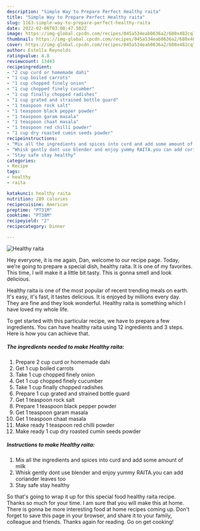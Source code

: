 ```yaml
---
description: "Simple Way to Prepare Perfect Healthy raita"
title: "Simple Way to Prepare Perfect Healthy raita"
slug: 1163-simple-way-to-prepare-perfect-healthy-raita
date: 2022-02-06T03:08:47.502Z
image: https://img-global.cpcdn.com/recipes/045a534eab0636a2/680x482cq70/healthy-raita-recipe-main-photo.jpg
thumbnail: https://img-global.cpcdn.com/recipes/045a534eab0636a2/680x482cq70/healthy-raita-recipe-main-photo.jpg
cover: https://img-global.cpcdn.com/recipes/045a534eab0636a2/680x482cq70/healthy-raita-recipe-main-photo.jpg
author: Estella Reynolds
ratingvalue: 4.8
reviewcount: 13443
recipeingredient:
- "2 cup curd or homemade dahi"
- "1 cup boiled carrots"
- "1 cup chopped finely onion"
- "1 cup chopped finely cucumber"
- "1 cup finally chopped radishes"
- "1 cup grated and strained bottle guard"
- "1 teaspoon rock salt"
- "1 teaspoon black pepper powder"
- "1 teaspoon garam masala"
- "1 teaspoon chaat masala"
- "1 teaspoon red chilli powder"
- "1 cup dry roasted cumin seeds powder"
recipeinstructions:
- "Mix all the ingredients and spices into curd and add some amount of milk"
- "Whisk gently dont use blender and enjoy yummy RAITA.you can add coriander leaves too"
- "Stay safe stay healthy"
categories:
- Recipe
tags:
- healthy
- raita

katakunci: healthy raita 
nutrition: 289 calories
recipecuisine: American
preptime: "PT31M"
cooktime: "PT38M"
recipeyield: "2"
recipecategory: Dinner

---
```



![Healthy raita](https://img-global.cpcdn.com/recipes/045a534eab0636a2/680x482cq70/healthy-raita-recipe-main-photo.jpg)

Hey everyone, it is me again, Dan, welcome to our recipe page. Today, we're going to prepare a special dish, healthy raita. It is one of my favorites. This time, I will make it a little bit tasty. This is gonna smell and look delicious.



Healthy raita is one of the most popular of recent trending meals on earth. It's easy, it's fast, it tastes delicious. It is enjoyed by millions every day. They are fine and they look wonderful. Healthy raita is something which I have loved my whole life.


To get started with this particular recipe, we have to prepare a few ingredients. You can have healthy raita using 12 ingredients and 3 steps. Here is how you can achieve that.

<!--inarticleads1-->

##### The ingredients needed to make Healthy raita:

1. Prepare 2 cup curd or homemade dahi
1. Get 1 cup boiled carrots
1. Take 1 cup chopped finely onion
1. Get 1 cup chopped finely cucumber
1. Take 1 cup finally chopped radishes
1. Prepare 1 cup grated and strained bottle guard
1. Get 1 teaspoon rock salt
1. Prepare 1 teaspoon black pepper powder
1. Get 1 teaspoon garam masala
1. Get 1 teaspoon chaat masala
1. Make ready 1 teaspoon red chilli powder
1. Make ready 1 cup dry roasted cumin seeds powder




<!--inarticleads2-->

##### Instructions to make Healthy raita:

1. Mix all the ingredients and spices into curd and add some amount of milk
1. Whisk gently dont use blender and enjoy yummy RAITA.you can add coriander leaves too
1. Stay safe stay healthy




So that's going to wrap it up for this special food healthy raita recipe. Thanks so much for your time. I am sure that you will make this at home. There is gonna be more interesting food at home recipes coming up. Don't forget to save this page in your browser, and share it to your family, colleague and friends. Thanks again for reading. Go on get cooking!
